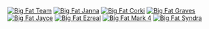 [![Big Fat Team](http://ups.bigfatcorki.de/400x/logo2.png)](http://bigfatcorki.de/)
[![Big Fat Janna](http://ups.bigfatcorki.de/400x/BigFatJanna.jpg)](http://forum.botoflegends.com/topic/26471-script-free-big-fat-jannas-assistant-vpred-updated-3/)
[![Big Fat Corki](http://ups.bigfatcorki.de/400x/BigFatCorki.jpg)](http://forum.botoflegends.com/topic/28814-freevip-big-fat-corki-bfvanga/)
[![Big Fat Graves](http://ups.bigfatcorki.de/400x/BigFatGraves.jpg)](http://forum.botoflegends.com/topic/31046-script-free-big-fat-graves-vpred-atm/)
[![Big Fat Jayce](http://ups.bigfatcorki.de/400x/BigFatJayce.jpg)](http://forum.botoflegends.com/topic/39391-script-free-big-fat-jayce-prodvpred/)
[![Big Fat Ezreal](http://ups.bigfatcorki.de/400x/BigFatEzreal.jpg)](http://forum.botoflegends.com/topic/39394-freevip-big-fat-ezreal-bfvanga/)
[![Big Fat Mark 4](http://ups.bigfatcorki.de/400x/BigFatM4.jpg)](http://forum.botoflegends.com/topic/35390-freevip-big-fat-hev-mark-iv-awareness/)
[![Big Fat Syndra](http://ups.bigfatcorki.de/400x/BigFatSyndra.png)](http://forum.botoflegends.com/topic/55665-freevip-big-fat-syndra-bfvanga/)

